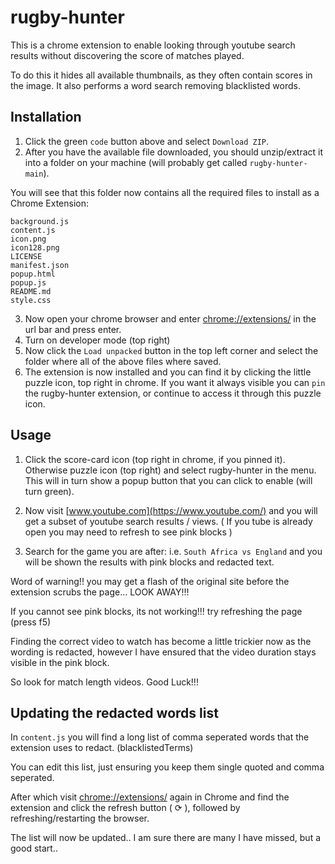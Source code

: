# rugby-hunter

This is a chrome extension to enable looking through youtube search results without discovering the score of matches played.

To do this it hides all available thumbnails, as they often contain scores in the image. It also performs a word search removing blacklisted words.

## Installation

1. Click the green `code` button above and select `Download ZIP`.
2. After you have the available file downloaded, you should unzip/extract it into a folder on your machine (will probably get called `rugby-hunter-main`).

You will see that this folder now contains all the required files to install as a Chrome Extension:

```
background.js
content.js
icon.png
icon128.png
LICENSE
manifest.json
popup.html
popup.js
README.md
style.css
```

3. Now open your chrome browser and enter [chrome://extensions/](chrome://extensions/) in the url bar and press enter.
4. Turn on developer mode (top right)
5. Now click the `Load unpacked` button in the top left corner and select the folder where all of the above files where saved.
6. The extension is now installed and you can find it by clicking the little puzzle icon, top right in chrome. If you want it always visible you can  `pin` the rugby-hunter extension, or continue to access it through this puzzle icon.



## Usage

1. Click the score-card icon (top right in chrome, if you pinned it). Otherwise puzzle icon (top right) and select rugby-hunter in the menu.  This will in turn show a popup button that you can click to enable (will turn green).

2. Now visit [www.youtube.com](https://www.youtube.com/) and you will get a subset of youtube search results / views. ( If you tube is already open you may need to refresh to see pink blocks )

3. Search for the game you are after: i.e. `South Africa vs England` and you will be shown the results with pink blocks and redacted text.

Word of warning!! you may get a flash of the original site before the extension scrubs the page... LOOK AWAY!!!

If you cannot see pink blocks, its not working!!! try refreshing the page (press f5)

Finding the correct video to watch has become a little trickier now as the wording is redacted, however I have ensured that the video duration stays visible in the pink block.

So look for match length videos. Good Luck!!!



## Updating the redacted words list

In `content.js` you will find a long list of comma seperated words that the extension uses to redact. (blacklistedTerms)

You can edit this list, just ensuring you keep them single quoted and comma seperated.

After which visit [chrome://extensions/](chrome://extensions/) again in Chrome and find the extension and click the refresh button ( ⟳ ), followed by refreshing/restarting the browser.

The list will now be updated.. I am sure there are many I have missed, but a good start..
